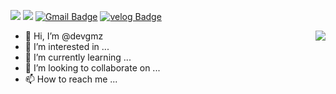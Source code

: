 <img src="https://img.shields.io/badge/ReactJS-0088CC?style=flat&logo=React&logoColor=white"/> <img src="https://img.shields.io/badge/JavaScript-F7DF1E?style=flat&logo=javaScript&logoColor=white"/> [![Gmail Badge](https://img.shields.io/badge/Gmail-D14836?style=flat&logo=Gmail&logoColor=white)](mailto:devgmzz@gmail.com)  [![velog Badge](https://img.shields.io/badge/Tech%20Blog-555263?style=flat&logoColor=white)](https://velog.io/@velgmzz) 

<img align='right' src="http://mazassumnida.wtf/api/v2/generate_badge?boj=apkgh">

- 👋 Hi, I’m @devgmz
- 👀 I’m interested in ...
- 🌱 I’m currently learning ...
- 💞️ I’m looking to collaborate on ...
- 📫 How to reach me ...

<!---
devgmz/devgmz is a ✨ special ✨ repository because its `README.md` (this file) appears on your GitHub profile.
You can click the Preview link to take a look at your changes.
--->

